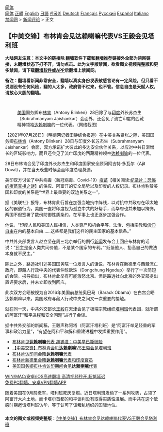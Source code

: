  <!-- 面包屑导航 --> <div class="breadcrumb"><!-- GTranslate: https://gtranslate.io/ -->  <div class="switcher notranslate">  <div class="selected">  <a href="#" onclick="return false;"> 简体</a>  </div>  <div class="option">  <a href="https://www.bannedbook.org" onclick="doGTranslate('zh-CN|zh-CN');jQuery('div.switcher div.selected a').html(jQuery(this).html());return false;" title="简体中文" class="nturl selected"> 简体</a>  <a href="https://www.bannedbook.org/zh-tw/" onclick="doGTranslate('zh-CN|zh-TW');jQuery('div.switcher div.selected a').html(jQuery(this).html());return false;" title="繁體中文" class="nturl"> 正體</a>  <a href="https://www.bannedbook.org/en/" onclick="doGTranslate('zh-CN|en');jQuery('div.switcher div.selected a').html(jQuery(this).html());return false;" title="English" class="nturl"> English</a>  <a href="https://www.bannedbook.org/ja/" onclick="doGTranslate('zh-CN|ja');jQuery('div.switcher div.selected a').html(jQuery(this).html());return false;" title="日本語" class="nturl"> 日語</a>  <a href="https://www.bannedbook.org/ko/" onclick="doGTranslate('zh-CN|ko');jQuery('div.switcher div.selected a').html(jQuery(this).html());return false;" title="한국어" class="nturl"> 한국어</a>  <a href="https://www.bannedbook.org/de/" onclick="doGTranslate('zh-CN|de');jQuery('div.switcher div.selected a').html(jQuery(this).html());return false;" title="Deutsch" class="nturl"> Deutsch</a>  <a href="https://www.bannedbook.org/fr/" onclick="doGTranslate('zh-CN|fr');jQuery('div.switcher div.selected a').html(jQuery(this).html());return false;" title="Français" class="nturl"> Français</a>  <a href="https://www.bannedbook.org/ru/" onclick="doGTranslate('zh-CN|ru');jQuery('div.switcher div.selected a').html(jQuery(this).html());return false;" title="Русский" class="nturl"> Русский</a>  <a href="https://www.bannedbook.org/es/" onclick="doGTranslate('zh-CN|es');jQuery('div.switcher div.selected a').html(jQuery(this).html());return false;" title="Español" class="nturl"> Español</a>  <a href="https://www.bannedbook.org/it/" onclick="doGTranslate('zh-CN|it');jQuery('div.switcher div.selected a').html(jQuery(this).html());return false;" title="Italiano" class="nturl"> Italiano</a>  </div>  </div>      <div class='breadcrumb-sub'><!-- Breadcrumb NavXT 6.3.0 --> <a href="https://www.bannedbook.org/" class="home">禁闻网</a> &gt; <a href="https://www.bannedbook.org/bnews/comments/" class="category">新闻评论</a> &gt; 正文</div></div><h2>【中美交锋】布林肯会见达赖喇嘛代表VS王毅会见塔利班</h2> <p class="notice"><b>大陆网友注意：本文中的链接除 <a href="https://github.com/bannedbook/fanqiang" >翻墙</a>软件下载和<a href="https://github.com/killgcd/justmysocks/blob/master/README.md">翻墙推荐</a>链接外全部为禁网链接，未翻墙状态下打不开，请勿点击。此为文字版禁闻，欲看图文视频完整版和更多禁闻，请下载<a href="https://github.com/bannedbook/fanqiang">翻墙软件或APP</a>后翻墙上禁闻网。</p><p>备注：翻墙看新闻非常安全，翻墙以真实身份发表敏感言论有一定风险，但只看不说则没有任何风险，翻的人太多，政府管不过来，也不管。信息自由是天赋人权，请放心大胆的翻墙。</b></p>  <div class="entry"> <br /> <figure><a href="https://i1.wp.com/upload-images-bucket-v64rleca837do.s3.eu-west-1.amazonaws.com/wp-content/uploads/2021/07/28202031/Screen-Shot-2021-07-28-at-16.19.10.png?fit=1370%2C710&#038;ssl=1" data-caption="美国国务卿布林肯（Antony Blinken）28日除了与印度外长苏杰生（Subrahmanyam Jaishankar）会面外，还会见了流亡印度的西藏精神领袖达赖喇嘛的一位代表。（网络截图）"></a><figcaption class="wp-caption-text"><a href="https://www.bannedbook.org/bnews/tag/%e7%be%8e%e5%9b%bd/" class="st_tag internal_tag" rel="tag" title="标签 美国 下的日志">美国</a>国务卿布<a href="https://www.bannedbook.org/bnews/tag/%e6%9e%97%e8%82%af/" class="st_tag internal_tag" rel="tag" title="标签 林肯 下的日志">林肯</a>（Antony Blinken）28日除了与<a href="https://www.bannedbook.org/bnews/tag/%e5%8d%b0%e5%ba%a6/" class="st_tag internal_tag" rel="tag" title="标签 印度 下的日志">印度</a>外长苏杰生（Subrahmanyam Jaishankar）会面外，还会见了流亡印度的西藏精神领袖<a href="https://www.bannedbook.org/bnews/tag/%e8%be%be%e8%b5%96/" class="st_tag internal_tag" rel="tag" title="标签 达赖 下的日志">达赖</a><a href="https://www.bannedbook.org/bnews/tag/%e5%96%87%e5%98%9b/" class="st_tag internal_tag" rel="tag" title="标签 喇嘛 下的日志">喇嘛</a>的一位代表。（网络截图）</figcaption></figure> <p>【2021年07月28日】（明德网记者田静综合报道）在中美关系紧张之际，美国国务卿<a href="https://www.bannedbook.org/bnews/tag/%e5%b8%83%e6%9e%97%e8%82%af/" class="st_tag internal_tag" rel="tag" title="标签 布林肯 下的日志">布林肯</a>（Antony Blinken）28日与印度外长苏杰生（Subrahmanyam Jaishankar）会面，双方承诺扩大彼此的多边安全伙伴关系，以应对中共日渐增长的区域影响力，而且还会见了流亡印度的西藏精神领袖<a href="https://www.bannedbook.org/bnews/tag/%e8%be%be%e8%b5%96%e5%96%87%e5%98%9b/" class="st_tag internal_tag" rel="tag" title="标签 达赖喇嘛 下的日志">达赖喇嘛</a>的一位代表。</p> <p>28日布林肯会见了印度外长苏杰生和印度国家安全顾问阿吉特‧多瓦尔（Ajit Doval），并在当天晚些时候会面印度总理莫迪。</p> <p>美印双方讨论了中共病毒（新冠病毒、Covid-19）<span class='wp_keywordlink'><a href="https://www.bannedbook.org/bnews/tculture/20160630/551027.html" title="疫苗" target="_blank">疫苗</a></span>【相关阅读:<a href='https://www.bannedbook.org/bnews/topimagenews/20180408/925060.html' target='_blank'>纪录片：恐怖的疫苗真相之谜</a>】的供应、阿富汗的安全局势以及印度的人权记录。布林肯称赞美国和印度的关系是“世界上最重要的双边关系之一”。</p>  <p>据《美联社》报导，布林肯此行旨在加强当地抗中阵线，以对抗中共政府在印太地区的霸道行为。美国一直将印度视为孤立中共的好帮手，而华府也并未加以掩饰，两国不但签署了数份防御性质条约，在军事上也正逐步加强合作。</p> <p>他说，“印度人民和美国人民相信，人类尊严和机会平等、法治、包括宗教和<span class='wp_keywordlink'><a href="https://www.bannedbook.org/forum11/topic307.html" title="禁片：在中国宗教信仰自由吗？" target="_blank">信仰自由</a></span>在内的基本自由……这些都是我们这样的民主国家的基本信条。”</p> <p>中共外交部发言人赵立坚在周三北京举行的例行<span class='wp_keywordlink_affiliate'><a href="https://www.bannedbook.org/" title="新闻">新闻</a></span>发布会上回应布林肯的话说：“民主是全人类共同价值，不是某个国家的专利。”“贬低他人、抬高自己的做法本身就不民主。”</p>  <p>除此之外，路透社引述美国国务院一位发言人的话说，布林肯在新德里与西藏流亡政府，即藏人行政中央的代表仲琼欧珠（Dongchung Ngodup）举行了一次简短的会晤。报导指出，布林肯此举有可能激怒北京。但是路透社向北京的外交部提出置评要求后，并未立即收到回应。</p> <p>此次双方会晤被视为自2016年美国前总统奥巴马（Barack Obama）在白宫会晤达赖喇嘛以来，美国政府与藏人行政中央之间又一次重要的接触。</p> <p>就在同一天，中共外交部长<a href="https://www.bannedbook.org/bnews/tag/%e7%8e%8b%e6%af%85/" class="st_tag internal_tag" rel="tag" title="标签 王毅 下的日志">王毅</a>在天津会见了极端宗教组织<a href="https://www.bannedbook.org/bnews/tag/%e5%a1%94%e5%88%a9%e7%8f%ad/" class="st_tag internal_tag" rel="tag" title="标签 塔利班 下的日志">塔利班</a>代表团，就所谓的阿富汗“和平进程和安全问题”进行了会谈。</p>  <p>据中共外交部的新闻稿，王毅声称阿塔（阿富汗塔利班）是“阿富汗举足轻重的军事和政治力量”，“有望在阿和平和解和重建进程中发挥重要作用”。</p> <ul class='op-related-articles' title='相关阅读'> <li><a href='https://www.bannedbook.org/bnews/comments/20210729/1596111.html' target='_blank'>布林肯见<b>达赖喇嘛</b>代表 胡锡进：中美早已撕破脸</a></li> <li><a href='https://www.bannedbook.org/bnews/comments/20210729/1596073.html' target='_blank'>【中美交锋】布林肯会见<b>达赖喇嘛</b>VS王毅会见塔利班</a></li> <li><a href='https://www.bannedbook.org/bnews/comments/20210729/1595991.html' target='_blank'>布林肯访印间会晤<b>达赖喇嘛</b>代表</a></li> <li><a href='https://www.bannedbook.org/bnews/worldnews/usa/20210728/1595885.html' target='_blank'>布林肯新德里会晤<b>达赖喇嘛</b>代表和印度官员</a></li> <li><a href='https://www.bannedbook.org/bnews/headline/20210728/1595787.html' target='_blank'>美国国务卿布林肯访印期间会见<b>达赖喇嘛</b>代表</a></li> </ul> <p class="texttj"> <a href="https://github.com/bannedbook/fanqiang/wiki/V2ray%E6%9C%BA%E5%9C%BA" target="_blank">WIN/MAC/安卓/iOS高速翻墙:高清视频秒开,超低延迟</a><br/> <a href="https://github.com/bannedbook/fanqiang/wiki/%E7%A6%81%E9%97%BB%E7%BD%91%E5%AE%89%E5%8D%93%E7%BF%BB%E5%A2%99%E6%96%B0%E9%97%BBAPP" target="_blank">免费PC翻墙、安卓VPN翻墙APP</a></p><p>随着美国在9月前撤军，塔利班死灰复燃。近日塔利班发动了一系列攻势，占领了阿富汗大片土地，而卡塔尔首都的和平谈判没有取得实质性进展。而中共在这个敏感时期邀请塔利班访华，等于认可了该叛乱组织的国际地位。</p> <a name='sharetosocial'></a>  <div style="margin-bottom:5px;padding-bottom:5px;clear:both"> <div id="archive-pix-1" class="banner-ads"> <!-- AuctionX Display platform tag START --> <div id="26318x728x90x621x_ADSLOT2" clicktrack="%%CLICK_URL_ESC%%"></div> <!-- AuctionX Display platform tag END --> </div> <div id="archive-pix-2" class="banner-ads"> <!-- AuctionX Display platform tag START --> <div id="26315x300x250x621x_ADSLOT2" clicktrack="%%CLICK_URL_ESC%%"></div> <!-- AuctionX Display platform tag END --> </div> </div>  <div id="archive-pix-1" class="banner-ads"> <!-- AuctionX Display platform tag START --> <div id="26318x728x90x621x_ADSLOT3" clicktrack="%%CLICK_URL_ESC%%"></div> <!-- AuctionX Display platform tag END --> </div> <div><b>本文的图文或视频完整版</b>：<a href='https://www.bannedbook.org/bnews/comments/20210729/1596119.html'>【中美交锋】布林肯会见达赖喇嘛代表VS王毅会见塔利班</a></div>  </div><!--END ENTRY--> 